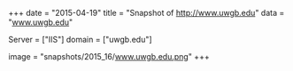 
+++
date = "2015-04-19"
title = "Snapshot of http://www.uwgb.edu"
data = "www.uwgb.edu"

Server = ["IIS"]
domain = ["uwgb.edu"]

  image = "snapshots/2015_16/www.uwgb.edu.png"
+++
#
